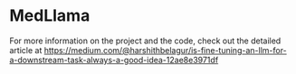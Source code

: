 # MedLlama

For more information on the project and the code, check out the detailed article at https://medium.com/@harshithbelagur/is-fine-tuning-an-llm-for-a-downstream-task-always-a-good-idea-12ae8e3971df
